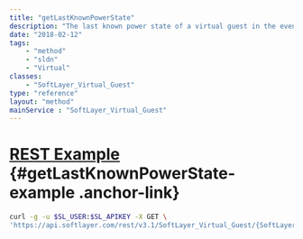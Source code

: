 ```yaml
---
title: "getLastKnownPowerState"
description: "The last known power state of a virtual guest in the event the guest is turned off outside of IMS or has gone offline."
date: "2018-02-12"
tags:
    - "method"
    - "sldn"
    - "Virtual"
classes:
    - "SoftLayer_Virtual_Guest"
type: "reference"
layout: "method"
mainService : "SoftLayer_Virtual_Guest"
---
```


# [REST Example](#getLastKnownPowerState-example) <a href="/article/rest/"><i class="fas fa-question"></i></a> {#getLastKnownPowerState-example .anchor-link} 
```bash
curl -g -u $SL_USER:$SL_APIKEY -X GET \
'https://api.softlayer.com/rest/v3.1/SoftLayer_Virtual_Guest/{SoftLayer_Virtual_GuestID}/getLastKnownPowerState'
```
